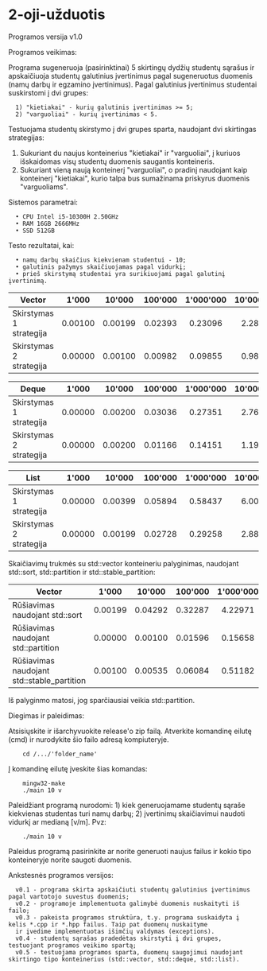# 2-oji-užduotis

Programos versija v1.0

Programos veikimas:

Programa sugeneruoja (pasirinktinai) 5 skirtingų dydžių studentų sąrašus ir apskaičiuoja studentų galutinius
įvertinimus pagal sugeneruotus duomenis (namų darbų ir egzamino įvertinimus).
Pagal galutinius įvertinimus studentai suskirstomi į dvi grupes:

      1) "kietiakai" - kurių galutinis įvertinimas >= 5;
      2) "varguoliai" - kurių įvertinimas < 5.

Testuojama studentų skirstymo į dvi grupes sparta, naudojant dvi skirtingas strategijas:

1) Sukuriant du naujus konteinerius "kietiakai" ir "varguoliai", į kuriuos išskaidomas visų studentų duomenis saugantis konteineris.
2) Sukuriant vieną naują konteinerį "varguoliai", o pradinį naudojant kaip konteinerį "kietiakai", kurio talpa bus sumažinama priskyrus duomenis "varguoliams".

Sistemos parametrai:

      • CPU Intel i5-10300H 2.50GHz
      • RAM 16GB 2666MHz
      • SSD 512GB

Testo rezultatai, kai:

      • namų darbų skaičius kiekvienam studentui - 10;
      • galutinis pažymys skaičiuojamas pagal vidurkį;
      • prieš skirstymą studentai yra surikiuojami pagal galutinį įvertinimą.

| Vector                             | 1'000   | 10'000  | 100'000 | 1'000'000 | 10'000'000 |
| ---------------------------------- | :---:   | :---:   | :---:   | :---:     | :---:      |
| Skirstymas 1 strategija            | 0.00100 | 0.00199 | 0.02393 | 0.23096   | 2.28685    |
| Skirstymas 2 strategija            | 0.00000 | 0.00100 | 0.00982 | 0.09855   | 0.98102    |

| Deque                              | 1'000   | 10'000  | 100'000 | 1'000'000 | 10'000'000 |
| ---------------------------------- | :---:   | :---:   | :---:   | :---:     | :---:      |
| Skirstymas 1 strategija            | 0.00000 | 0.00200 | 0.03036 | 0.27351   | 2.76711    |
| Skirstymas 2 strategija            | 0.00000 | 0.00200 | 0.01166 | 0.14151   | 1.19002    |

| List                               | 1'000   | 10'000  | 100'000 | 1'000'000 | 10'000'000 |
| ---------------------------------- | :---:   | :---:   | :---:   | :---:     | :---:      |
| Skirstymas 1 strategija            | 0.00000 | 0.00399 | 0.05894 | 0.58437   | 6.00405    |
| Skirstymas 2 strategija            | 0.00000 | 0.00199 | 0.02728 | 0.29258   | 2.88519    |

Skaičiavimų trukmės su std::vector konteineriu palyginimas, naudojant std::sort, std::partition ir std::stable_partition:

| Vector                                     | 1'000   | 10'000  | 100'000 | 1'000'000 | 10'000'000 |
| ------------------------------------------ | :---:   | :---:   | :---:   | :---:     | :---:      |
| Rūšiavimas naudojant std::sort             | 0.00199 | 0.04292 | 0.32287 | 4.22971   | 52.17851   |
| Rūšiavimas naudojant std::partition        | 0.00000 | 0.00100 | 0.01596 | 0.15658   | 1.54095    |
| Rūšiavimas naudojant std::stable_partition | 0.00100 | 0.00535 | 0.06084 | 0.51182   | 5.16311    |

Iš palyginmo matosi, jog sparčiausiai veikia std::partition.

Diegimas ir paleidimas:

   Atsisiųskite ir išarchyvuokite release'o zip failą.
   Atverkite komandinę eilutę (cmd) ir nurodykite šio failo adresą kompiuteryje.

        cd /.../'folder_name'

   Į komandinę eilutę įveskite šias komandas:

        mingw32-make
        ./main 10 v
        
   Paleidžiant programą nurodomi:
      1) kiek generuojamame studentų sąraše kiekvienas studentas turi namų darbų;
      2) įvertinimų skaičiavimui naudoti vidurkį ar medianą [v/m].
   Pvz:
   
        ./main 10 v
   
   Paleidus programą pasirinkite ar norite generuoti naujus failus ir kokio tipo konteineryje norite saugoti duomenis.
   
Ankstesnės programos versijos:

      v0.1 - programa skirta apskaičiuti studentų galutinius įvertinimus pagal vartotojo suvestus duomenis;
      v0.2 - programoje implementuota galimybė duomenis nuskaityti iš failo;
      v0.3 - pakeista programos struktūra, t.y. programa suskaidyta į kelis *.cpp ir *.hpp failus. Taip pat duomenų nuskaityme
      ir įvedime implementuotas išimčių valdymas (exceptions).
      v0.4 - studentų sąrašas pradedėtas skirstyti į dvi grupes, testuojant programos veikimo spartą;
      v0.5 - testuojama programos sparta, duomenų saugojimui naudojant skirtingo tipo konteinerius (std::vector, std::deque, std::list).
